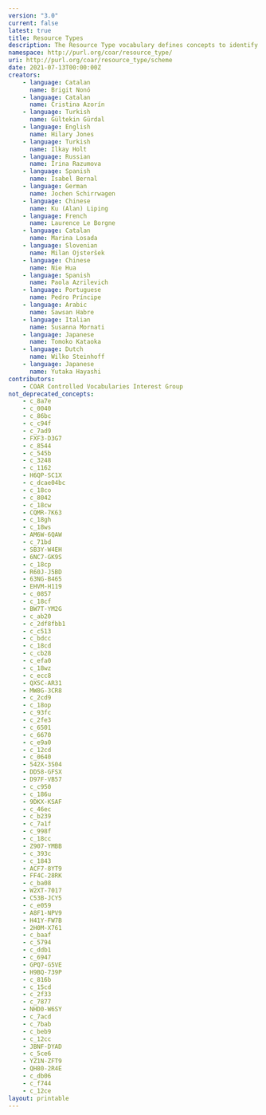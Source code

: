 ```yaml
---
version: "3.0"
current: false
latest: true
title: Resource Types
description: The Resource Type vocabulary defines concepts to identify the genre of a resource. Such resources, like publications, research data, audio and video objects, are typically deposited in institutional and thematic repositories or published in ejournals. This vocabulary supports a hierarchical model that relates narrower and broader concepts. Multilingual labels regard regional distinctions in language and term. Concepts of this vocabulary are mapped with terms and concepts of similar vocabularies and dictionaries.
namespace: http://purl.org/coar/resource_type/
uri: http://purl.org/coar/resource_type/scheme
date: 2021-07-13T00:00:00Z
creators:
    - language: Catalan
      name: Brigit Nonó
    - language: Catalan
      name: Cristina Azorín
    - language: Turkish
      name: Gültekin Gürdal
    - language: English
      name: Hilary Jones
    - language: Turkish
      name: Ilkay Holt
    - language: Russian
      name: Irina Razumova
    - language: Spanish
      name: Isabel Bernal
    - language: German
      name: Jochen Schirrwagen
    - language: Chinese
      name: Ku (Alan) Liping
    - language: French
      name: Laurence Le Borgne
    - language: Catalan
      name: Marina Losada
    - language: Slovenian
      name: Milan Ojsteršek
    - language: Chinese
      name: Nie Hua
    - language: Spanish
      name: Paola Azrilevich
    - language: Portuguese
      name: Pedro Príncipe
    - language: Arabic
      name: Sawsan Habre
    - language: Italian
      name: Susanna Mornati
    - language: Japanese
      name: Tomoko Kataoka
    - language: Dutch
      name: Wilko Steinhoff
    - language: Japanese
      name: Yutaka Hayashi
contributors:
    - COAR Controlled Vocabularies Interest Group
not_deprecated_concepts:
    - c_8a7e
    - c_0040
    - c_86bc
    - c_c94f
    - c_7ad9
    - FXF3-D3G7
    - c_8544
    - c_545b
    - c_3248
    - c_1162
    - H6QP-SC1X
    - c_dcae04bc
    - c_18co
    - c_8042
    - c_18cw
    - CQMR-7K63
    - c_18gh
    - c_18ws
    - AM6W-6QAW
    - c_71bd
    - SB3Y-W4EH
    - 6NC7-GK9S
    - c_18cp
    - R60J-J5BD
    - 63NG-B465
    - EHVM-H119
    - c_0857
    - c_18cf
    - BW7T-YM2G
    - c_ab20
    - c_2df8fbb1
    - c_c513
    - c_bdcc
    - c_18cd
    - c_cb28
    - c_efa0
    - c_18wz
    - c_ecc8
    - QX5C-AR31
    - MW8G-3CR8
    - c_2cd9
    - c_18op
    - c_93fc
    - c_2fe3
    - c_6501
    - c_6670
    - c_e9a0
    - c_12cd
    - c_0640
    - 542X-3S04
    - DD58-GFSX
    - D97F-VB57
    - c_c950
    - c_186u
    - 9DKX-KSAF
    - c_46ec
    - c_b239
    - c_7a1f
    - c_998f
    - c_18cc
    - Z907-YMBB
    - c_393c
    - c_1843
    - ACF7-8YT9
    - FF4C-28RK
    - c_ba08
    - W2XT-7017
    - C53B-JCY5
    - c_e059
    - A8F1-NPV9
    - H41Y-FW7B
    - 2H0M-X761
    - c_baaf
    - c_5794
    - c_ddb1
    - c_6947
    - GPQ7-G5VE
    - H9BQ-739P
    - c_816b
    - c_15cd
    - c_2f33
    - c_7877
    - NHD0-W6SY
    - c_7acd
    - c_7bab
    - c_beb9
    - c_12cc
    - JBNF-DYAD
    - c_5ce6
    - YZ1N-ZFT9
    - QH80-2R4E
    - c_db06
    - c_f744
    - c_12ce
layout: printable
---
```


